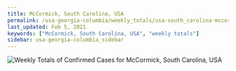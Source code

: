 ```yaml
---
title: McCormick, South Carolina, USA
permalink: /usa-georgia-columbia/weekly_totals/usa-south_carolina-mccormick-weekly_totals.html
last_updated: Feb 5, 2021
keywords: ["McCormick, South Carolina, USA", "weekly totals"]
sidebar: usa-georgia-columbia_sidebar
---
```


![Weekly Totals of Confirmed Cases for McCormick, South Carolina, USA](/covid_tracker/images/graphs/usa-south_carolina-mccormick-weekly_totals_graph.png)
